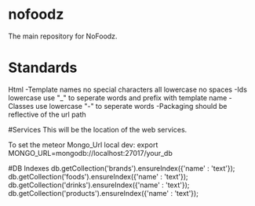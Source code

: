 # nofoodz
The main repository for NoFoodz.

# Standards
Html
-Template names no special characters all lowercase no spaces
-Ids lowercase use "_" to seperate words and prefix with template name
-Classes use lowercase "-" to seperate words
-Packaging should be reflective of the url path

#Services
This will be the location of the web services.

To set the meteor Mongo_Url local dev: export MONGO_URL=mongodb://localhost:27017/your_db

#DB Indexes
db.getCollection('brands').ensureIndex({'name' : 'text'});
db.getCollection('foods').ensureIndex({'name' : 'text'});
db.getCollection('drinks').ensureIndex({'name' : 'text'});
db.getCollection('products').ensureIndex({'name' : 'text'});

